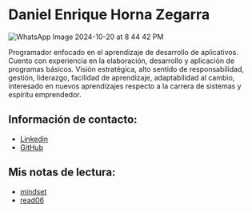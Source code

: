 # Daniel Enrique Horna Zegarra

![WhatsApp Image 2024-10-20 at 8 44 42 PM](https://github.com/user-attachments/assets/76dd1aec-4c3e-44f1-ae63-6b3a9ee4d397)


Programador enfocado en el aprendizaje de desarrollo de aplicativos.
Cuento con experiencia en la elaboración, desarrollo y aplicación de
programas básicos. Visión estratégica, alto sentido de responsabilidad,
gestión, liderazgo, facilidad de aprendizaje, adaptabilidad al cambio,
interesado en nuevos aprendizajes respecto a la carrera de sistemas y
espíritu emprendedor.

## Información de contacto:
 - [Linkedin](https://www.linkedin.com/in/daniel-enrique-horna-zegarra-a93b85323)
 - [GitHub](https://github.com/danhorz)
## Mis notas de lectura:
- [mindset](./mindset.md)
- [read06](./read06.md)
  
